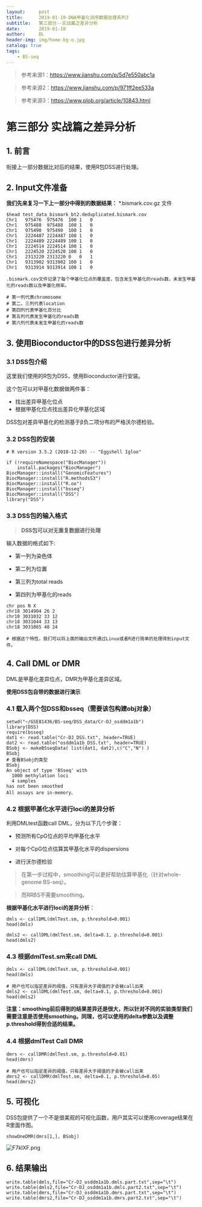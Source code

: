 ```yaml
---
layout:     post
title:      2019-01-10-DNA甲基化测序数据处理系列3
subtitle:   第三部分--实战篇之差异分析
date:       2019-01-10
author:     DL
header-img: img/home-bg-o.jpg
catalog: true
tags:
    - BS-seq
---
```


>参考来源1：https://www.jianshu.com/p/5d7e550abc1a

>参考来源2：https://www.jianshu.com/p/971ff2ee533a

>参考来源3：https://www.plob.org/article/10843.html


# 第三部分 实战篇之差异分析

## 1. 前言

衔接上一部分数据比对后的结果，使用R包DSS进行处理。

## 2. Input文件准备

**我们先来复习一下上一部分中得到的数据结果：**
*.bismark.cov.gz 文件

```
$head test_data_bismark_bt2.deduplicated.bismark.cov
Chr1   975476  975476  100 1   0
Chr1   975488  975488  100 1   0
Chr1   975490  975490  100 1   0
Chr1   2224487 2224487 100 1   0
Chr1   2224489 2224489 100 1   0
Chr1   2224514 2224514 100 1   0
Chr1   2224520 2224520 100 1   0
Chr1   2313220 2313220 0   0   1
Chr1   9313902 9313902 100 1   0
Chr1   9313914 9313914 100 1   0

.bismark.cov文件记录了每个甲基化位点的覆盖度，包含发生甲基化的reads数，未发生甲基化的reads数以及甲基化频率。

# 第一列代表chromosome
# 第二，三列代表location
# 第四列代表甲基化百分比
# 第五列代表发生甲基化的reads数
# 第六列代表未发生甲基化的reads数
```

## 3. 使用Bioconductor中的DSS包进行差异分析

### 3.1 DSS包介绍

这里我们使用的R包为DSS，使用Bioconductor进行安装。

这个包可以对甲基化数据做两件事：

- 找出差异甲基化位点
- 根据甲基化位点找出差异化甲基化区域

DSS包对差异甲基化的检测基于β负二项分布的严格沃尔德检验。

### 3.2 DSS包的安装

```
# R version 3.5.2 (2018-12-20) -- "Eggshell Igloo"

if (!requireNamespace("BiocManager"))
    install.packages("BiocManager")
BiocManager::install("GenomicFeatures")
BiocManager::install("R.methodsS3")
BiocManager::install("R.oo")
BiocManager::install("bsseq")
BiocManager::install("DSS")
library("DSS")
```
### 3.3 DSS包的输入格式

>**DSS包可以对无重复数据进行处理**

输入数据的格式如下:

- 第一列为染色体

- 第二列为位置

- 第三列为total reads

- 第四列为甲基化的reads

```
chr pos N X
chr18 3014904 26 2
chr18 3031032 33 12
chr18 3031044 33 13
chr18 3031065 48 24

# 根据这个特性，我们可以将上面的输出文件通过Linux或者R进行简单的处理得到input文件。
```

## 4. Call DML or DMR

DML是甲基化差异位点，DMR为甲基化差异区域。

**使用DSS包自带的数据进行演示**

### 4.1 载入两个包DSS和bsseq（需要该包构建obj对象）

```
setwd("~/GSE81436/BS-seq/DSS_data/Cr-DJ_osddm1a1b")
library(DSS)
require(bsseq)
dat1 <- read.table("Cr-DJ_DSS.txt", header=TRUE)
dat2 <- read.table("osddm1a1b_DSS.txt", header=TRUE)
BSobj <- makeBSseqData( list(dat1, dat2),c("C","N") )
BSobj
# 查看BSobj的类型
BSobj 
An object of type 'BSseq' with
  1000 methylation loci
  4 samples
has not been smoothed
All assays are in-memory、
```

### 4.2 根据甲基化水平进行loci的差异分析

利用DMLtest函数call DML，分为以下几个步骤：

- 预测所有CpG位点的平均甲基化水平

- 对每个CpG位点估算其甲基化水平的dispersions

- 进行沃尔德检验

>在第一步过程中，smoothing可以更好帮助估算甲基化（针对whole-genome BS-seq）。

>而RRBS不需要smoothing。

**根据甲基化水平进行loci的差异分析**：

```
dmls <- callDML(dmlTest.sm, p.threshold=0.001)
head(dmls)

dmls2 <- callDML(dmlTest.sm, delta=0.1, p.threshold=0.001)
head(dmls2)
```

### 4.3 根据dmlTest.sm来call DML

```
dmls <- callDML(dmlTest.sm, p.threshold=0.001)
head(dmls)

# 用户也可以指定差异的阈值，只有差异大于阈值的才会被call出来
dmls2 <- callDML(dmlTest.sm, delta=0.1, p.threshold=0.001)
head(dmls2)
```

**注意：smoothing前后得到的结果差异还是很大，所以针对不同的实验类型我们需要注意是否使用smoothing。同理，也可以使用的delta参数以及调整p.threshold得到合适的结果。**

### 4.4 根据dmlTest Call DMR

```
dmrs <- callDMR(dmlTest.sm, p.threshold=0.01)
head(dmrs)

# 用户也可以指定差异的阈值，只有差异大于阈值的才会被call出来
dmrs2 <- callDMR(dmlTest.sm, delta=0.1, p.threshold=0.05)
head(dmrs2)
```

## 5. 可视化

DSS包提供了一个不是很美观的可视化函数，用户其实可以使用coverage结果在R里面作图。

```
showOneDMR(dmrs[1,], BSobj)
```
![F7klXF.png](https://s2.ax1x.com/2019/01/05/F7klXF.png)

## 6. 结果输出

```
write.table(dmls,file="Cr-DJ_osddm1a1b.dmls.part.txt",sep="\t")
write.table(dmls2,file="Cr-DJ_osddm1a1b.dmls.part2.txt",sep="\t")
write.table(dmrs,file="Cr-DJ_osddm1a1b.dmrs.part.txt",sep="\t")
write.table(dmrs2,file="Cr-DJ_osddm1a1b.dmrs.part2.txt",sep="\t")
```

